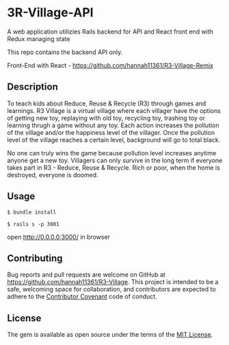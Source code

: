 # 3R-Village-API
A web application utilizies Rails backend for API and React front end with Redux managing state

This repo contains the backend API only.

Front-End with React - https://github.com/hannah11361/R3-Village-Remix

## Description

To teach kids about Reduce, Reuse & Recycle (R3) through games and learnings. R3 Village is a virtual village where each villager have the options of getting new toy, replaying with old toy, recycling toy, trashing toy or learning thrugh a game without any toy. Each action increases the pollution of the village and/or the happiness level of the villager. Once the pollution level of the village reaches a certain level, background will go to total black.

No one can truly wins the game because pollution level increases anytime anyone get a new toy. Villagers can only survive in the long term if everyone takes part in R3 - Reduce, Reuse & Recycle. Rich or poor, when the home is destroyed, everyone is doomed.

## Usage

```
$ bundle install

$ rails s -p 3001
```

open http://0.0.0.0:3000/ in browser

## Contributing

Bug reports and pull requests are welcome on GitHub at https://github.com/hannah11361/R3-Village. This project is intended to be a safe, welcoming space for collaboration, and contributors are expected to adhere to the [Contributor Covenant](http://contributor-covenant.org) code of conduct.


## License

The gem is available as open source under the terms of the [MIT License](http://opensource.org/licenses/MIT).
